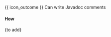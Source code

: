 <span id="prereqs"></span>

<span id="outcomes">{{ icon_outcome }} Can write Javadoc comments</span>

<div id="title">

#### How

</div>

<div id="body">

{to add}

</div>

<div id="extras">
</div>